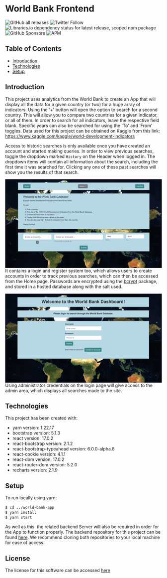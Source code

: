 # World Bank Frontend

![GitHub all releases](https://img.shields.io/github/downloads/FahmidulHaquee/WorldBankFrontend/total?logo=GitHub)
![Twitter Follow](https://img.shields.io/twitter/follow/SigmaLabs?style=social)
![Libraries.io dependency status for latest release, scoped npm package](https://img.shields.io/librariesio/release/npm/@babel/core)
![GitHub Sponsors](https://img.shields.io/github/sponsors/FahmidulHaquee)
![APM](https://img.shields.io/apm/l/npm)

## Table of Contents

- [Introduction](#introduction)
- [Technologies](#technologies)
- [Setup](#setup)

## Introduction

This project uses analytics from the World Bank to create an App that will display all the data for a given country (or two) for a huge array of indicators. Using the '+' button will open the option to search for a second country. This will allow you to compare two countries for a given indicator, or all of them. In order to search for all indicators, leave the respective field blank. Specific years can also be searched for using the 'To' and 'From' toggles. Data used for this project can be obtained on Kaggle from this link: https://www.kaggle.com/kaggle/world-development-indicators 

Access to historic searches is only available once you have created an account and started making queries. In order to view previous searches, toggle the dropdown marked ```History``` on the Header when logged in. The dropdown items will contain all information about the search, including the first time it was searched for. Clicking any one of these past searches will show you the results of that search.

<img src="SearchPage.png"
     alt="Search page screenshot"
     style="float: left; margin-right: 10px;" />

It contains a login and register system too, which allows users to create accounts in order to track previous searches, which can then be accessed from the Home page. Passwords are encrypted using the [bcrypt](https://deno.land/x/bcrypt@v0.3.0/mod.ts) package, and stored in a hosted database along with the salt used.

<img src="LoginPage.png"
     alt="Login page screenshot"
     style="float: left; margin-right: 10px;" >

Using administrator credentials on the login page will give access to the admin area, which displays all searches made to the site.

## Technologies

This project has been created with:

- yarn version: 1.22.17
- bootstrap version: 5.1.3
- react version: 17.0.2
- react-bootstrap version: 2.1.2
- react-bootstrap-typeahead version: 6.0.0-alpha.8
- react-cookie version: 4.1.1
- react-dom version: 17.0.2
- react-router-dom version: 5.2.0
- recharts version: 2.1.9

## Setup

To run locally using yarn:

```
$ cd ../world-bank-app
$ yarn install
$ yarn start
```

As well as this. the related backend Server will also be required in order for the App to function properly. The backend repository for this project can be found [here](https://github.com/tomw13/WorldBankBackend). We recommend cloning both repositories to your local machine for ease of access.

## License

The license for this software can be accessed [here](LICENSE.md)
